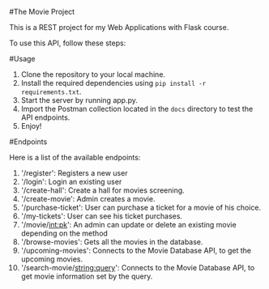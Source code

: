 #The Movie Project

This is a REST project for my Web Applications with Flask course.

To use this API, follow these steps:

#Usage

1. Clone the repository to your local machine.
2. Install the required dependencies using `pip install -r requirements.txt`.
3. Start the server by running app.py.
4. Import the Postman collection located in the `docs` directory to test the API endpoints.
5. Enjoy!

#Endpoints

Here is a list of the available endpoints:

1. '/register': Registers a new user
2. '/login': Login an existing user
3. '/create-hall': Create a hall for movies screening.
4. '/create-movie': Admin creates a movie.
5. '/purchase-ticket': User can purchase a ticket for a movie of his choice.
6. '/my-tickets': User can see his ticket purchases.
7. '/movie/<int:pk>': An admin can update or delete an existing movie depending on the method
8. '/browse-movies': Gets all the movies in the database.
9. '/upcoming-movies': Connects to the Movie Database API, to get the upcoming movies.
10. '/search-movie/<string:query>': Connects to the Movie Database API, to get movie information set by the query.
